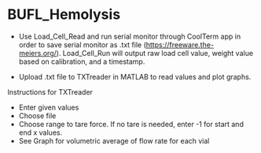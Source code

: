 # BUFL_Hemolysis

- Use Load_Cell_Read and run serial monitor through CoolTerm app in order to save serial monitor as .txt file (https://freeware.the-meiers.org/). Load_Cell_Run will output raw load cell value, weight value based on calibration, and a timestamp. 

- Upload .txt file to TXTreader in MATLAB to read values and plot graphs.

Instructions for TXTreader
  - Enter given values
  - Choose file
  - Choose range to tare force. If no tare is needed, enter -1 for start and end x values.
  - See Graph for volumetric average of flow rate for each vial
